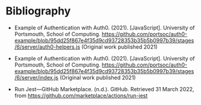 # Bibliography #

- Example of Authentication with Auth0. (2021). [JavaScript]. University of Portsmouth, School of Computing. https://github.com/portsoc/auth0-example/blob/95dd25f867e4f35d9cd93728353b35b5b0997b39/stages/6/server/auth0-helpers.js (Original work published 2021)

- Example of Authentication with Auth0. (2021). [JavaScript]. University of Portsmouth, School of Computing. https://github.com/portsoc/auth0-example/blob/95dd25f867e4f35d9cd93728353b35b5b0997b39/stages/6/server/index.js (Original work published 2021)

- Run Jest—GitHub Marketplace. (n.d.). GitHub. Retrieved 31 March 2022, from https://github.com/marketplace/actions/run-jest

